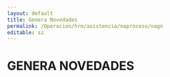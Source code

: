 ```yaml
---
layout: default
title: Genera Novedades
permalink: /Operacion/hrm/asistencia/naproceso/nagn
editable: si
---
```


# GENERA NOVEDADES  
